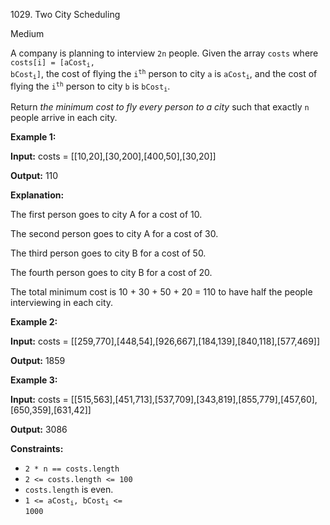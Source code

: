 1029\. Two City Scheduling

Medium

A company is planning to interview `2n` people. Given the array `costs` where <code>costs[i] = [aCost<sub>i</sub>, bCost<sub>i</sub>]</code>, the cost of flying the <code>i<sup>th</sup></code> person to city `a` is <code>aCost<sub>i</sub></code>, and the cost of flying the <code>i<sup>th</sup></code> person to city `b` is <code>bCost<sub>i</sub></code>.

Return _the minimum cost to fly every person to a city_ such that exactly `n` people arrive in each city.

**Example 1:**

**Input:** costs = [[10,20],[30,200],[400,50],[30,20]]

**Output:** 110

**Explanation:**  

The first person goes to city A for a cost of 10. 

The second person goes to city A for a cost of 30. 

The third person goes to city B for a cost of 50. 

The fourth person goes to city B for a cost of 20.

The total minimum cost is 10 + 30 + 50 + 20 = 110 to have half the people interviewing in each city.

**Example 2:**

**Input:** costs = [[259,770],[448,54],[926,667],[184,139],[840,118],[577,469]]

**Output:** 1859

**Example 3:**

**Input:** costs = [[515,563],[451,713],[537,709],[343,819],[855,779],[457,60],[650,359],[631,42]]

**Output:** 3086

**Constraints:**

*   `2 * n == costs.length`
*   `2 <= costs.length <= 100`
*   `costs.length` is even.
*   <code>1 <= aCost<sub>i</sub>, bCost<sub>i</sub> <= 1000</code>